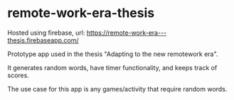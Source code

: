 # remote-work-era-thesis

Hosted using firebase, url: https://remote-work-era---thesis.firebaseapp.com/


Prototype app used in the thesis "Adapting to the new remotework era".

It generates random words, have timer functionality, and keeps track of scores.

The use case for this app is any games/activity that require random words. 
